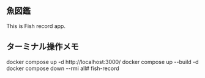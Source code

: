 ## 魚図鑑
This is Fish record app.

## ターミナル操作メモ
docker compose up -d
http://localhost:3000/
docker compose up --build -d
docker compose down --rmi all#   f i s h - r e c o r d  
 